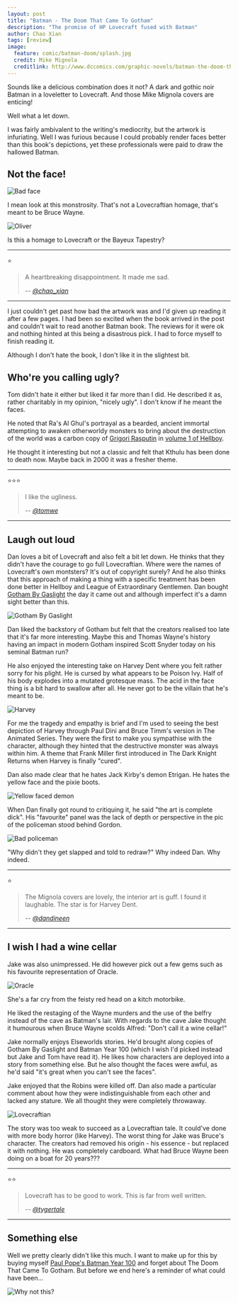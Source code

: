 ```yaml
---
layout: post
title: "Batman - The Doom That Came To Gotham"
description: "The promise of HP Lovecraft fused with Batman"
author: Chao Xian
tags: [review]
image:
  feature: comic/batman-doom/splash.jpg
  credit: Mike Mignola
  creditlink: http://www.dccomics.com/graphic-novels/batman-the-doom-that-came-to-gotham
---
```


Sounds like a delicious combination does it not? A dark and gothic noir Batman in a loveletter to Lovecraft. And those Mike Mignola covers are enticing!

Well what a let down.

I was fairly ambivalent to the writing's mediocrity, but the artwork is infuriating. Well I was furious because I could probably render faces better than this book's depictions, yet these professionals were paid to draw the hallowed Batman.

## Not the face!

![Bad face](/images/comic/batman-doom/face2.jpg)

I mean look at this monstrosity. That's not a Lovecraftian homage, that's meant to be Bruce Wayne.

![Oliver](/images/comic/batman-doom/queen.jpg)

Is this a homage to Lovecraft or the Bayeux Tapestry?

---
 :star:

 > A heartbreaking disappointment. It made me sad.
 >
 > -- <cite>[@chao_xian](https://twitter.com/chao_xian)</cite>

 ---

I just couldn't get past how bad the artwork was and I'd given up reading it after a few pages. I had been so excited when the book arrived in the post and couldn't wait to read another Batman book. The reviews for it were ok and nothing hinted at this being a disastrous pick. I had to force myself to finish reading it.

Although I don't hate the book, I don't like it in the slightest bit.

## Who're you calling ugly?

Tom didn't hate it either but liked it far more than I did. He described it as, rather charitably in my opinion, "nicely ugly". I don't know if he meant the faces.

He noted that Ra's Al Ghul's portrayal as a bearded, ancient immortal attempting to awaken otherworldy monsters to bring about the destruction of the world was a carbon copy of [Grigori Rasputin](http://hellboy.wikia.com/wiki/Grigori_Rasputin) in [volume 1 of Hellboy](http://hellboy.wikia.com/wiki/Seed_of_Destruction).

He thought it interesting but not a classic and felt that Kthulu has been done to death now. Maybe back in 2000 it was a fresher theme.

---
:star::star::star:

> I like the ugliness.
>
> -- <cite>[@tomwe](https://twitter.com/tomwe)</cite>

---

## Laugh out loud

Dan loves a bit of Lovecraft and also felt a bit let down. He thinks that they didn't have the courage to go full Lovecraftian. Where were the names of Lovecraft's own montsters? It's out of copyright surely? And he also thinks that this approach of making a thing with a specific treatment has been done better in Hellboy and League of Extraordinary Gentlemen. Dan bought [Gotham By Gaslight](http://www.amazon.co.uk/Batman-Gotham-Gaslight-Brian-Augustyn/dp/1401211534/) the day it came out and although imperfect it's a damn sight better than this.

![Gotham By Gaslight](/images/comic/batman-doom/gotham-by-gaslight.jpg)

Dan liked the backstory of Gotham but felt that the creators realised too late that it's far more interesting. Maybe this and Thomas Wayne's history having an impact in modern Gotham inspired Scott Snyder today on his seminal Batman run?

He also enjoyed the interesting take on Harvey Dent where you felt rather sorry for his plight. He is cursed by what appears to be Poison Ivy. Half of his body explodes into a mutated grotesque mass. The acid in the face thing is a bit hard to swallow after all. He never got to be the villain that he's meant to be.

![Harvey](/images/comic/batman-doom/harvey.jpg)

For me the tragedy and empathy is brief and I'm used to seeing the best depiction of Harvey through Paul Dini and Bruce Timm's version in The Animated Series. They were the first to make you sympathise with the character, although they hinted that the destructive monster was always within him. A theme that Frank Miller first introduced in The Dark Knight Returns when Harvey is finally "cured".

Dan also made clear that he hates Jack Kirby's demon Etrigan. He hates the yellow face and the pixie boots.

![Yellow faced demon](/images/comic/batman-doom/etrigan.jpg)

When Dan finally got round to critiquing it, he said "the art is complete dick". His "favourite" panel was the lack of depth or perspective in the pic of the policeman stood behind Gordon.

![Bad policeman](/images/comic/batman-doom/bad-policeman.jpg)

"Why didn't they get slapped and told to redraw?" Why indeed Dan. Why indeed.

---
:star:

> The Mignola covers are lovely, the interior art is guff. I found it laughable. The star is for Harvey Dent.
>
> -- <cite>[@dandineen](https://twitter.com/dandineen)</cite>

---

## I wish I had a wine cellar

Jake was also unimpressed. He did however pick out a few gems such as his favourite representation of Oracle.

![Oracle](/images/comic/batman-doom/oracle.jpg)

She's a far cry from the feisty red head on a kitch motorbike.

He liked the restaging of the Wayne murders and the use of the belfry instead of the cave as Batman's lair. With regards to the cave Jake thought it humourous when Bruce Wayne scolds Alfred: "Don't call it a wine cellar!"

Jake normally enjoys Elseworlds stories. He'd brought along copies of Gotham By Gaslight and Batman Year 100 (which I wish I'd picked instead but Jake and Tom have read it). He likes how characters are deployed into a story from something else. But he also thought the faces were awful, as he'd said "it's great when you can't see the faces".

Jake enjoyed that the Robins were killed off. Dan also made a particular comment about how they were indistinguishable from each other and lacked any stature. We all thought they were completely throwaway.

![Lovecraftian](/images/comic/batman-doom/lovecraft.jpg)

The story was too weak to succeed as a Lovecraftian tale. It could've done with more body horror (like Harvey). The worst thing for Jake was Bruce's character. The creators had removed his origin - his essence - but replaced it with nothing. He was completely cardboard. What had Bruce Wayne been doing on a boat for 20 years???

---
:star::star:

> Lovecraft has to be good to work. This is far from well written.
>
> -- <cite>[@tygertale](https://twitter.com/tygertale)</cite>

---

## Something else

Well we pretty clearly didn't like this much. I want to make up for this by buying myself [Paul Pope's Batman Year 100](http://www.amazon.co.uk/Batman-Year-One-Hundred-TP/dp/1401211925) and forget about The Doom That Came To Gotham. But before we end here's a reminder of what could have been...

![Why not this?](/images/comic/batman-doom/cover3.jpg)
